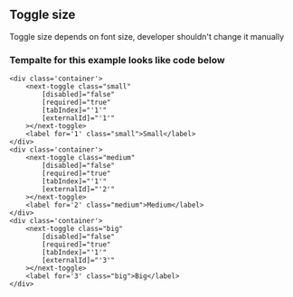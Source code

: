 ## Toggle size

Toggle size depends on font size, developer shouldn't change it manually

### Tempalte for this example looks like code below
```
<div class='container'>
    <next-toggle class="small"
        [disabled]="false"
        [required]="true"
        [tabIndex]="'1'"
        [externalId]="'1'"
    ></next-toggle>
    <label for='1' class="small">Small</label>
</div>
<div class='container'>
    <next-toggle class="medium"
        [disabled]="false"
        [required]="true"
        [tabIndex]="'1'"
        [externalId]="'2'"
    ></next-toggle>
    <label for='2' class="medium">Medium</label>
</div>
<div class='container'>
    <next-toggle class="big"
        [disabled]="false"
        [required]="true"
        [tabIndex]="'1'"
        [externalId]="'3'"
    ></next-toggle>
    <label for='3' class="big">Big</label>
</div>
```